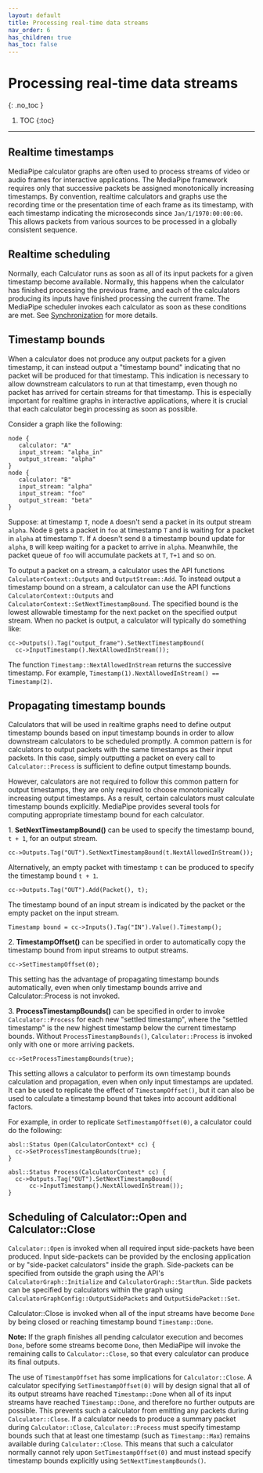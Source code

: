 ```yaml
---
layout: default
title: Processing real-time data streams
nav_order: 6
has_children: true
has_toc: false
---
```


# Processing real-time data streams
{: .no_toc }

1. TOC
{:toc}
---

## Realtime timestamps

MediaPipe calculator graphs are often used to process streams of video or audio
frames for interactive applications. The MediaPipe framework requires only that
successive packets be assigned monotonically increasing timestamps. By
convention, realtime calculators and graphs use the recording time or the
presentation time of each frame as its timestamp, with each timestamp indicating
the microseconds since `Jan/1/1970:00:00:00`. This allows packets from various
sources to be processed in a globally consistent sequence.

## Realtime scheduling

Normally, each Calculator runs as soon as all of its input packets for a given
timestamp become available. Normally, this happens when the calculator has
finished processing the previous frame, and each of the calculators producing
its inputs have finished processing the current frame. The MediaPipe scheduler
invokes each calculator as soon as these conditions are met. See
[Synchronization](synchronization.md) for more details.

## Timestamp bounds

When a calculator does not produce any output packets for a given timestamp, it
can instead output a "timestamp bound" indicating that no packet will be
produced for that timestamp. This indication is necessary to allow downstream
calculators to run at that timestamp, even though no packet has arrived for
certain streams for that timestamp. This is especially important for realtime
graphs in interactive applications, where it is crucial that each calculator
begin processing as soon as possible.

Consider a graph like the following:

```
node {
   calculator: "A"
   input_stream: "alpha_in"
   output_stream: "alpha"
}
node {
   calculator: "B"
   input_stream: "alpha"
   input_stream: "foo"
   output_stream: "beta"
}
```

Suppose: at timestamp `T`, node `A` doesn't send a packet in its output stream
`alpha`. Node `B` gets a packet in `foo` at timestamp `T` and is waiting for a
packet in `alpha` at timestamp `T`. If `A` doesn't send `B` a timestamp bound
update for `alpha`, `B` will keep waiting for a packet to arrive in `alpha`.
Meanwhile, the packet queue of `foo` will accumulate packets at `T`, `T+1` and
so on.

To output a packet on a stream, a calculator uses the API functions
`CalculatorContext::Outputs` and `OutputStream::Add`. To instead output a
timestamp bound on a stream, a calculator can use the API functions
`CalculatorContext::Outputs` and `CalculatorContext::SetNextTimestampBound`. The
specified bound is the lowest allowable timestamp for the next packet on the
specified output stream. When no packet is output, a calculator will typically
do something like:

```
cc->Outputs().Tag("output_frame").SetNextTimestampBound(
  cc->InputTimestamp().NextAllowedInStream());
```

The function `Timestamp::NextAllowedInStream` returns the successive timestamp.
For example, `Timestamp(1).NextAllowedInStream() == Timestamp(2)`.

## Propagating timestamp bounds

Calculators that will be used in realtime graphs need to define output timestamp
bounds based on input timestamp bounds in order to allow downstream calculators
to be scheduled promptly. A common pattern is for calculators to output packets
with the same timestamps as their input packets. In this case, simply outputting
a packet on every call to `Calculator::Process` is sufficient to define output
timestamp bounds.

However, calculators are not required to follow this common pattern for output
timestamps, they are only required to choose monotonically increasing output
timestamps. As a result, certain calculators must calculate timestamp bounds
explicitly. MediaPipe provides several tools for computing appropriate timestamp
bound for each calculator.

1\. **SetNextTimestampBound()** can be used to specify the timestamp bound, `t +
1`, for an output stream.

```
cc->Outputs.Tag("OUT").SetNextTimestampBound(t.NextAllowedInStream());
```

Alternatively, an empty packet with timestamp `t` can be produced to specify the
timestamp bound `t + 1`.

```
cc->Outputs.Tag("OUT").Add(Packet(), t);
```

The timestamp bound of an input stream is indicated by the packet or the empty
packet on the input stream.

```
Timestamp bound = cc->Inputs().Tag("IN").Value().Timestamp();
```

2\. **TimestampOffset()** can be specified in order to automatically copy the
timestamp bound from input streams to output streams.

```
cc->SetTimestampOffset(0);
```

This setting has the advantage of propagating timestamp bounds automatically,
even when only timestamp bounds arrive and Calculator::Process is not invoked.

3\. **ProcessTimestampBounds()** can be specified in order to invoke
`Calculator::Process` for each new "settled timestamp", where the "settled
timestamp" is the new highest timestamp below the current timestamp bounds.
Without `ProcessTimestampBounds()`, `Calculator::Process` is invoked only with
one or more arriving packets.

```
cc->SetProcessTimestampBounds(true);
```

This setting allows a calculator to perform its own timestamp bounds calculation
and propagation, even when only input timestamps are updated. It can be used to
replicate the effect of `TimestampOffset()`, but it can also be used to
calculate a timestamp bound that takes into account additional factors.

For example, in order to replicate `SetTimestampOffset(0)`, a calculator could
do the following:

```
absl::Status Open(CalculatorContext* cc) {
  cc->SetProcessTimestampBounds(true);
}

absl::Status Process(CalculatorContext* cc) {
  cc->Outputs.Tag("OUT").SetNextTimestampBound(
      cc->InputTimestamp().NextAllowedInStream());
}
```

## Scheduling of Calculator::Open and Calculator::Close

`Calculator::Open` is invoked when all required input side-packets have been
produced. Input side-packets can be provided by the enclosing application or by
"side-packet calculators" inside the graph. Side-packets can be specified from
outside the graph using the API's `CalculatorGraph::Initialize` and
`CalculatorGraph::StartRun`. Side packets can be specified by calculators within
the graph using `CalculatorGraphConfig::OutputSidePackets` and
`OutputSidePacket::Set`.

Calculator::Close is invoked when all of the input streams have become `Done` by
being closed or reaching timestamp bound `Timestamp::Done`.

**Note:** If the graph finishes all pending calculator execution and becomes
`Done`, before some streams become `Done`, then MediaPipe will invoke the
remaining calls to `Calculator::Close`, so that every calculator can produce its
final outputs.

The use of `TimestampOffset` has some implications for `Calculator::Close`. A
calculator specifying `SetTimestampOffset(0)` will by design signal that all of
its output streams have reached `Timestamp::Done` when all of its input streams
have reached `Timestamp::Done`, and therefore no further outputs are possible.
This prevents such a calculator from emitting any packets during
`Calculator::Close`. If a calculator needs to produce a summary packet during
`Calculator::Close`, `Calculator::Process` must specify timestamp bounds such
that at least one timestamp (such as `Timestamp::Max`) remains available during
`Calculator::Close`. This means that such a calculator normally cannot rely upon
`SetTimestampOffset(0)` and must instead specify timestamp bounds explicitly
using `SetNextTimestampBounds()`.
